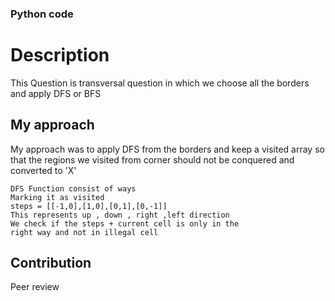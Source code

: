 ### Python code
# Description

This Question is transversal question in which we choose all the borders and apply DFS or BFS

## My approach

My approach was to apply DFS from the borders and keep a visited array so that the regions we visited from corner should not be conquered and converted to 'X'

```
DFS Function consist of ways 
Marking it as visited
steps = [[-1,0],[1,0],[0,1],[0,-1]]
This represents up , down , right ,left direction 
We check if the steps + current cell is only in the 
right way and not in illegal cell
```


## Contribution
Peer review


